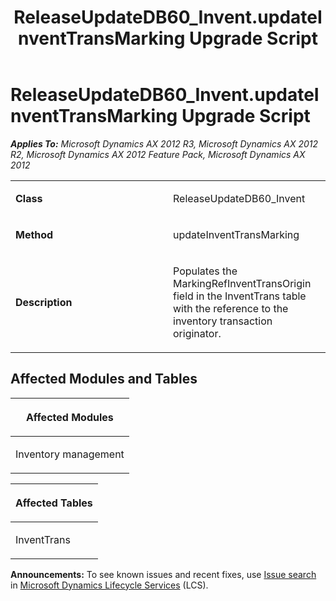 ﻿---
title: ReleaseUpdateDB60_Invent.updateInventTransMarking Upgrade Script
TOCTitle: ReleaseUpdateDB60_Invent.updateInventTransMarking Upgrade Script
ms:assetid: 875dca26-934e-ecca-bc78-5b08c25e9c27
ms:mtpsurl: https://msdn.microsoft.com/en-us/library/JJ686075(v=AX.60)
ms:contentKeyID: 49709526
ms.date: 05/18/2015
mtps_version: v=AX.60
---

# ReleaseUpdateDB60\_Invent.updateInventTransMarking Upgrade Script 


_**Applies To:** Microsoft Dynamics AX 2012 R3, Microsoft Dynamics AX 2012 R2, Microsoft Dynamics AX 2012 Feature Pack, Microsoft Dynamics AX 2012_

<table>
<colgroup>
<col style="width: 50%" />
<col style="width: 50%" />
</colgroup>
<tbody>
<tr class="odd">
<td><p><strong>Class</strong></p></td>
<td><p>ReleaseUpdateDB60_Invent</p></td>
</tr>
<tr class="even">
<td><p><strong>Method</strong></p></td>
<td><p>updateInventTransMarking</p></td>
</tr>
<tr class="odd">
<td><p><strong>Description</strong></p></td>
<td><p>Populates the MarkingRefInventTransOrigin field in the InventTrans table with the reference to the inventory transaction originator.</p></td>
</tr>
</tbody>
</table>


## Affected Modules and Tables

<table>
<colgroup>
<col style="width: 100%" />
</colgroup>
<thead>
<tr class="header">
<th><p>Affected Modules</p></th>
</tr>
</thead>
<tbody>
<tr class="odd">
<td><p>Inventory management</p></td>
</tr>
</tbody>
</table>


<table>
<colgroup>
<col style="width: 100%" />
</colgroup>
<thead>
<tr class="header">
<th><p>Affected Tables</p></th>
</tr>
</thead>
<tbody>
<tr class="odd">
<td><p>InventTrans</p></td>
</tr>
</tbody>
</table>

  
**Announcements:** To see known issues and recent fixes, use [Issue search](http://go.microsoft.com/fwlink/?linkid=389258) in [Microsoft Dynamics Lifecycle Services](http://go.microsoft.com/fwlink/?linkid=306505) (LCS).

